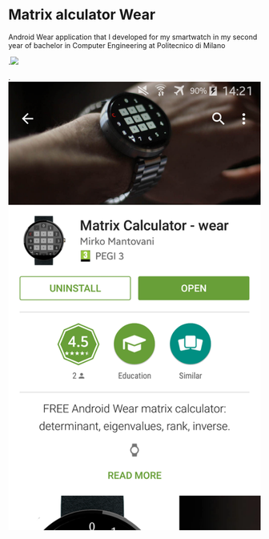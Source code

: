 # Matrix alculator Wear

Android Wear application that I developed for my smartwatch in my second year of bachelor in Computer Engineering at Politecnico di Milano

.![](media/image1.png)

.![](media/image2.png)
